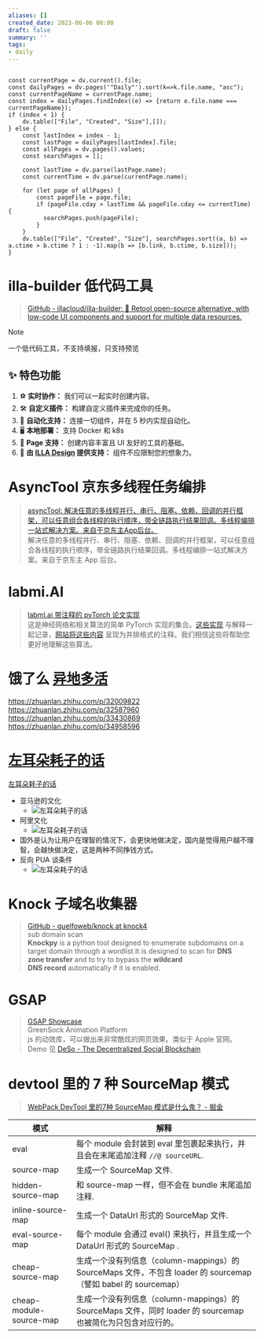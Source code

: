 ```yaml
---
aliases: []
created_date: 2023-06-06 00:00
draft: false
summary: ''
tags:
- daily
---
```


```dataviewjs

const currentPage = dv.current().file;
const dailyPages = dv.pages('"Daily"').sort(k=>k.file.name, "asc");
const currentPageName = currentPage.name;
const index = dailyPages.findIndex((e) => {return e.file.name === currentPageName});
if (index < 1) {
	dv.table(["File", "Created", "Size"],[]);
} else {
	const lastIndex = index - 1;
	const lastPage = dailyPages[lastIndex].file;
	const allPages = dv.pages().values;
	const searchPages = [];
	
	const lastTime = dv.parse(lastPage.name);
	const currentTime = dv.parse(currentPage.name);

	for (let page of allPages) {
		const pageFile = page.file;
		if (pageFile.cday > lastTime && pageFile.cday <= currentTime) {
		  searchPages.push(pageFile);
		}
	}
	dv.table(["File", "Created", "Size"], searchPages.sort((a, b) => a.ctime > b.ctime ? 1 : -1).map(b => [b.link, b.ctime, b.size]));
}

```

# illa-builder 低代码工具

> [GitHub - illacloud/illa-builder: 🚀 Retool open-source alternative, with low-code UI components and support for multiple data resources.](https://github.com/illacloud/illa-builder)

> [!note]  
> 一个低代码工具，不支持填报，只支持预览

## ✨ 特色功能

1. ⚽ **实时协作：** 我们可以一起实时创建内容。
2. 🛠 **自定义插件：** 构建自定义插件来完成你的任务。
3. 🤖 **自动化支持：** 连接一切组件，并在 5 秒内实现自动化。
4. 🖥 **本地部署：** 支持 Docker 和 k8s
5. 📝 **Page 支持：** 创建内容丰富且 UI 友好的工具的基础。
6. 🎨 **由** **[ILLA Design](https://github.com/illacloud/illa-design) 提供支持：** 组件不应限制您的想象力。

# AsyncTool 京东多线程任务编排

> [asyncTool: 解决任意的多线程并行、串行、阻塞、依赖、回调的并行框架，可以任意组合各线程的执行顺序，带全链路执行结果回调。多线程编排一站式解决方案。来自于京东主App后台。](https://gitee.com/jd-platform-opensource/asyncTool)  
> 解决任意的多线程并行、串行、阻塞、依赖、回调的并行框架，可以任意组合各线程的执行顺序，带全链路执行结果回调。多线程编排一站式解决方案。来自于京东主 App 后台。

# labmi.AI

> [labml.ai 带注释的 pyTorch 论文实现](https://nn.labml.ai/zh/)  
> 这是神经网络和相关算法的简单 PyTorch 实现的集合。[这些实现](https://github.com/labmlai/annotated_deep_learning_paper_implementations) 与解释一起记录，[网站将这些内容](https://nn.labml.ai/zh/index.html) 呈现为并排格式的注释。我们相信这些将帮助您更好地理解这些算法。

# 饿了么 [异地多活](../../Outputs/Card/异地多活.md)

https://zhuanlan.zhihu.com/p/32009822  
https://zhuanlan.zhihu.com/p/32587960  
https://zhuanlan.zhihu.com/p/33430869  
https://zhuanlan.zhihu.com/p/34958596

# [左耳朵耗子的话](../../Outputs/Card/左耳朵耗子的话.md)

[左耳朵耗子的话](../../Outputs/Card/左耳朵耗子的话.md)

- 亚马逊的文化
	- ![左耳朵耗子的话](../../Outputs/Card/左耳朵耗子的话.md#^c5l4g0)
- 阿里文化
	- ![左耳朵耗子的话](../../Outputs/Card/左耳朵耗子的话.md#^sxprsj)
- 国外是认为让用户在理智的情况下，会更快地做决定，国内是觉得用户越不理智，会越快做决定，这是两种不同挣钱方式。
- 反向 PUA 谈条件
	- ![左耳朵耗子的话](../../Outputs/Card/左耳朵耗子的话.md#^3r06r5)

# Knock 子域名收集器

> [GitHub - guelfoweb/knock at knock4](https://github.com/guelfoweb/knock/tree/knock4)  
> sub domain scan  
> **Knockpy** is a python tool designed to enumerate subdomains on a target domain through a wordlist.It is designed to scan for **DNS zone transfer** and to try to bypass the **wildcard DNS record** automatically if it is enabled.

# GSAP

> [GSAP Showcase](https://greensock.com/showcase/)  
> GreenSock Animation Platform  
> js 的动效库，可以做出来非常酷炫的网页效果。类似于 Apple 官网。  
> Demo 见 [DeSo - The Decentralized Social Blockchain](https://www.deso.com/)

# devtool 里的 7 种 SourceMap 模式

> [WebPack DevTool 里的7种 SourceMap 模式是什么鬼？ - 掘金]( https://juejin.cn/post/6844903450644316174 )

| 模式 | 解释 |
| --- | --- |
| eval | 每个 module 会封装到 eval 里包裹起来执行，并且会在末尾追加注释 `//@ sourceURL`. |
| source-map | 生成一个 SourceMap 文件. |
| hidden-source-map | 和 source-map 一样，但不会在 bundle 末尾追加注释. |
| inline-source-map | 生成一个 DataUrl 形式的 SourceMap 文件. |
| eval-source-map | 每个 module 会通过 eval() 来执行，并且生成一个 DataUrl 形式的 SourceMap . |
| cheap-source-map | 生成一个没有列信息（column-mappings）的 SourceMaps 文件，不包含 loader 的 sourcemap（譬如 babel 的 sourcemap） |
| cheap-module-source-map | 生成一个没有列信息（column-mappings）的 SourceMaps 文件，同时 loader 的 sourcemap 也被简化为只包含对应行的。 |